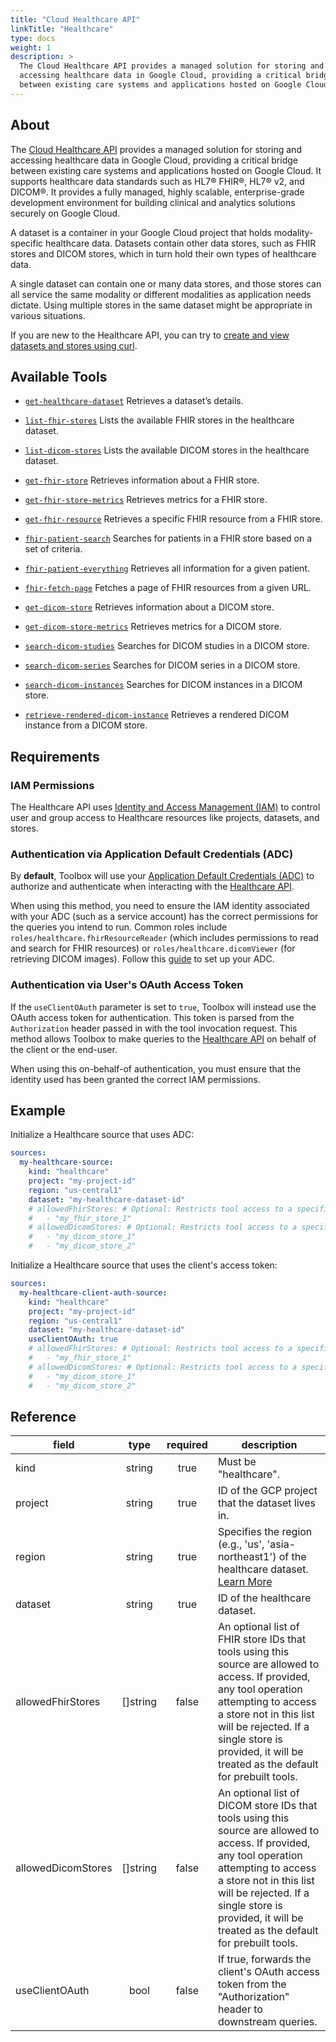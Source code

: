 ```yaml
---
title: "Cloud Healthcare API"
linkTitle: "Healthcare"
type: docs
weight: 1
description: >
  The Cloud Healthcare API provides a managed solution for storing and
  accessing healthcare data in Google Cloud, providing a critical bridge 
  between existing care systems and applications hosted on Google Cloud.
---
```


## About

The [Cloud Healthcare API][healthcare-docs] provides a managed solution
for storing and accessing healthcare data in Google Cloud, providing a
critical bridge between existing care systems and applications hosted on
Google Cloud. It supports healthcare data standards such as HL7® FHIR®,
HL7® v2, and DICOM®. It provides a fully managed, highly scalable,
enterprise-grade development environment for building clinical and analytics
solutions securely on Google Cloud.

A dataset is a container in your Google Cloud project that holds modality-specific
healthcare data. Datasets contain other data stores, such as FHIR stores and DICOM
stores, which in turn hold their own types of healthcare data.

A single dataset can contain one or many data stores, and those stores can all service
the same modality or different modalities as application needs dictate. Using multiple
stores in the same dataset might be appropriate in various situations.

If you are new to the Healthcare API, you can try to
[create and view datasets and stores using curl][healthcare-quickstart-curl].

[healthcare-docs]: https://cloud.google.com/healthcare/docs
[healthcare-quickstart-curl]:
    https://cloud.google.com/healthcare-api/docs/store-healthcare-data-rest

## Available Tools

- [`get-healthcare-dataset`](../tools/healthcare/get-healthcare-dataset.md)
  Retrieves a dataset’s details.

- [`list-fhir-stores`](../tools/healthcare/list-fhir-stores.md)
  Lists the available FHIR stores in the healthcare dataset.

- [`list-dicom-stores`](../tools/healthcare/list-dicom-stores.md)
  Lists the available DICOM stores in the healthcare dataset.

- [`get-fhir-store`](../tools/healthcare/get-fhir-store.md)
  Retrieves information about a FHIR store.

- [`get-fhir-store-metrics`](../tools/healthcare/get-fhir-store-metrics.md)
  Retrieves metrics for a FHIR store.

- [`get-fhir-resource`](../tools/healthcare/get-fhir-resource.md)
  Retrieves a specific FHIR resource from a FHIR store.

- [`fhir-patient-search`](../tools/healthcare/fhir-patient-search.md)
  Searches for patients in a FHIR store based on a set of criteria.

- [`fhir-patient-everything`](../tools/healthcare/fhir-patient-everything.md)
  Retrieves all information for a given patient.

- [`fhir-fetch-page`](../tools/healthcare/fhir-fetch-page.md)
  Fetches a page of FHIR resources from a given URL.

- [`get-dicom-store`](../tools/healthcare/get-dicom-store.md)
  Retrieves information about a DICOM store.

- [`get-dicom-store-metrics`](../tools/healthcare/get-dicom-store-metrics.md)
  Retrieves metrics for a DICOM store.

- [`search-dicom-studies`](../tools/healthcare/search-dicom-studies.md)
  Searches for DICOM studies in a DICOM store.

- [`search-dicom-series`](../tools/healthcare/search-dicom-series.md)
  Searches for DICOM series in a DICOM store.

- [`search-dicom-instances`](../tools/healthcare/search-dicom-instances.md)
  Searches for DICOM instances in a DICOM store.

- [`retrieve-rendered-dicom-instance`](../tools/healthcare/retrieve-rendered-dicom-instance.md)
  Retrieves a rendered DICOM instance from a DICOM store.

## Requirements

### IAM Permissions

The Healthcare API uses [Identity and Access Management (IAM)][iam-overview] to control
user and group access to Healthcare resources like projects, datasets, and stores.

### Authentication via Application Default Credentials (ADC)

By **default**, Toolbox will use your [Application Default Credentials
(ADC)][adc] to authorize and authenticate when interacting with the
[Healthcare API][healthcare-docs].

When using this method, you need to ensure the IAM identity associated with your
ADC (such as a service account) has the correct permissions for the queries you
intend to run. Common roles include `roles/healthcare.fhirResourceReader` (which includes
permissions to read and search for FHIR resources) or `roles/healthcare.dicomViewer` (for
retrieving DICOM images).
Follow this [guide][set-adc] to set up your ADC.

### Authentication via User's OAuth Access Token

If the `useClientOAuth` parameter is set to `true`, Toolbox will instead use the
OAuth access token for authentication. This token is parsed from the
`Authorization` header passed in with the tool invocation request. This method
allows Toolbox to make queries to the [Healthcare API][healthcare-docs] on behalf of the
client or the end-user.

When using this on-behalf-of authentication, you must ensure that the
identity used has been granted the correct IAM permissions.

[iam-overview]: <https://cloud.google.com/healthcare/docs/access-control>
[adc]: <https://cloud.google.com/docs/authentication#adc>
[set-adc]: <https://cloud.google.com/docs/authentication/provide-credentials-adc>

## Example

Initialize a Healthcare source that uses ADC:

```yaml
sources:
  my-healthcare-source:
    kind: "healthcare"
    project: "my-project-id"
    region: "us-central1"
    dataset: "my-healthcare-dataset-id"
    # allowedFhirStores: # Optional: Restricts tool access to a specific list of FHIR store IDs.
    #   - "my_fhir_store_1"
    # allowedDicomStores: # Optional: Restricts tool access to a specific list of DICOM store IDs.
    #   - "my_dicom_store_1"
    #   - "my_dicom_store_2"
```

Initialize a Healthcare source that uses the client's access token:

```yaml
sources:
  my-healthcare-client-auth-source:
    kind: "healthcare"
    project: "my-project-id"
    region: "us-central1"
    dataset: "my-healthcare-dataset-id"
    useClientOAuth: true
    # allowedFhirStores: # Optional: Restricts tool access to a specific list of FHIR store IDs.
    #   - "my_fhir_store_1"
    # allowedDicomStores: # Optional: Restricts tool access to a specific list of DICOM store IDs.
    #   - "my_dicom_store_1"
    #   - "my_dicom_store_2"
```

## Reference

| **field**          | **type** | **required** | **description**                                                                                                                                                                                                                                                                                                                                                                                                                                                                                                     |
|--------------------|:--------:|:------------:|------------------------------------------------------------------------------------------------------------------------------------------------------------------------------------------------------------------------------------------------------------------------------|
| kind               |  string  |     true     | Must be "healthcare".                                                                                                                                                                                                                                                        |
| project            |  string  |     true     | ID of the GCP project that the dataset lives in.                                                                                                                                                                                                                             |
| region             |  string  |     true     | Specifies the region (e.g., 'us', 'asia-northeast1') of the healthcare dataset. [Learn More](https://cloud.google.com/healthcare-api/docs/regions)                                                                                                                           |
| dataset            |  string  |     true     | ID of the healthcare dataset.                                                                                                                                                                                                                                                |
| allowedFhirStores  | []string |    false     | An optional list of FHIR store IDs that tools using this source are allowed to access. If provided, any tool operation attempting to access a store not in this list will be rejected. If a single store is provided, it will be treated as the default for prebuilt tools.  |
| allowedDicomStores | []string |    false     | An optional list of DICOM store IDs that tools using this source are allowed to access. If provided, any tool operation attempting to access a store not in this list will be rejected. If a single store is provided, it will be treated as the default for prebuilt tools. |
| useClientOAuth     |   bool   |    false     | If true, forwards the client's OAuth access token from the "Authorization" header to downstream queries.                                                                                                                                                                     |
